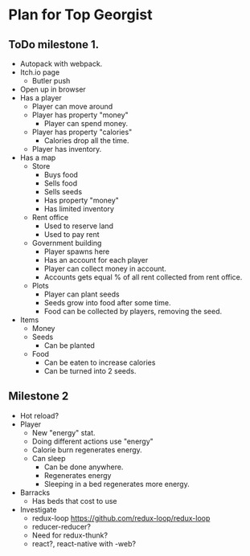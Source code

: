 # Plan for Top Georgist

## ToDo milestone 1.

* Autopack with webpack.
* Itch.io page
	* Butler push
* Open up in browser
* Has a player
	* Player can move around
	* Player has property "money"
		* Player can spend money.
	* Player has property "calories"
		* Calories drop all the time.
	* Player has inventory.
* Has a map
	* Store
		* Buys food
		* Sells food
		* Sells seeds
		* Has property "money"
		* Has limited inventory
	* Rent office
		* Used to reserve land
		* Used to pay rent
	* Government building
		* Player spawns here
		* Has an account for each player
		* Player can collect money in account.
		* Accounts gets equal % of all rent collected from rent office.
	* Plots
		* Player can plant seeds
		* Seeds grow into food after some time.
		* Food can be collected by players, removing the seed.
* Items
	* Money
	* Seeds
		* Can be planted
	* Food
		* Can be eaten to increase calories
		* Can be turned into 2 seeds.

## Milestone 2

* Hot reload?
* Player
	* New "energy" stat.
	* Doing different actions use "energy"
	* Calorie burn regenerates energy.
	* Can sleep
		* Can be done anywhere.
		* Regenerates energy
		* Sleeping in a bed regenerates more energy.
* Barracks
	* Has beds that cost to use
* Investigate
	* redux-loop https://github.com/redux-loop/redux-loop
	* reducer-reducer?
	* Need for redux-thunk?
	* react?, react-native with -web?
